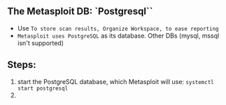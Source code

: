 ## The Metasploit DB: `Postgresql``
- Use `To store scan results, Organize Workspace, to ease reporting`
- `Metasploit uses PostgreSQL` as its database. Other DBs (mysql, mssql isn't supported)

## Steps:
1. start the PostgreSQL database, which Metasploit will use: `systemctl start postgresql`
2. 

